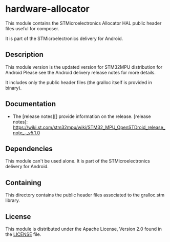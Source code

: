 # hardware-allocator #

This module contains the STMicroelectronics Allocator HAL public header files useful for composer.

It is part of the STMicroelectronics delivery for Android.

## Description ##

This module version is the updated version for STM32MPU distribution for Android
Please see the Android delivery release notes for more details.

It includes only the public header files (the gralloc itself is provided in binary).

## Documentation ##

* The [release notes][] provide information on the release.
[release notes]: https://wiki.st.com/stm32mpu/wiki/STM32_MPU_OpenSTDroid_release_note_-_v5.1.0

## Dependencies ##

This module can't be used alone. It is part of the STMicroelectronics delivery for Android.

## Containing ##

This directory contains the public header files associated to the gralloc.stm library.

## License ##

This module is distributed under the Apache License, Version 2.0 found in the [LICENSE](./LICENSE) file.
